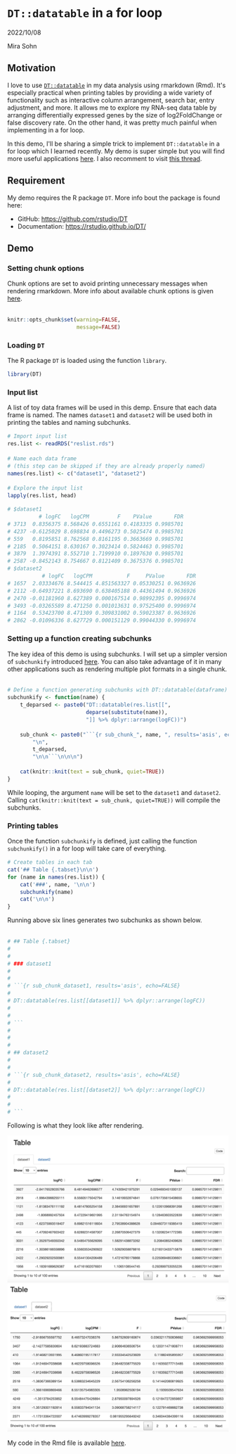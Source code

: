 # `DT::datatable` in a for loop

2022/10/08

Mira Sohn

## Motivation

I love to use [`DT::datatable`](https://rstudio.github.io/DT/) in my data analysis using rmarkdown (Rmd). It's especially practical when printing tables by providing a wide variety of functionality such as interactive column arrangement, search bar, entry adjustment, and more. It allows me to explore my RNA-seq data table by arranging differentially expressed genes by the size of log2FoldChange or false discovery rate. On the other hand, it was pretty much painful when implementing in a for loop. 

In this demo, I'll be sharing a simple trick to implement `DT::datatable` in a for loop which I learned recently. My demo is super simple but you will find more useful applications [here](http://michaeljw.com/blog/post/subchunkify/). I also recomment to visit [this thread](https://stackoverflow.com/questions/39732560/why-does-datatable-not-print-when-looping-in-rmarkdown).


## Requirement

My demo requires the R package `DT`. More info bout the package is found here:

- GitHub: https://github.com/rstudio/DT
- Documentation: https://rstudio.github.io/DT/


## Demo

### Setting chunk options

Chunk options are set to avoid printing unnecessary messages when rendering rmarkdown. More info about available chunk options is given [here](https://bookdown.org/yihui/rmarkdown-cookbook/chunk-options.html).


```r

knitr::opts_chunk$set(warning=FALSE,
                      message=FALSE)

```




### Loading `DT`

The R package `DT` is loaded using the function `library`.

```r
library(DT)
```

### Input list

A list of toy data frames will be used in this demp. Ensure that each data frame is named. The names `dataset1` and `dataset2` will be used both in printing the tables and naming subchunks.


```r
# Import input list
res.list <- readRDS("reslist.rds")

# Name each data frame
# (this step can be skipped if they are already properly named)
names(res.list) <- c("dataset1", "dataset2")

# Explore the input list
lapply(res.list, head)
```


```r
# $dataset1
          # logFC   logCPM         F    PValue       FDR
# 3713  0.8356375 8.568426 0.6551161 0.4183335 0.9985701
# 4237 -0.6125029 8.698834 0.4496273 0.5025474 0.9985701
# 559   0.8195851 8.762568 0.8161195 0.3663669 0.9985701
# 2185  0.5064151 8.630167 0.3023414 0.5824463 0.9985701
# 3879  1.3974391 8.552710 1.7199910 0.1897630 0.9985701
# 2587 -0.8452143 8.754667 0.8121409 0.3675376 0.9985701
# $dataset2
           # logFC   logCPM           F     PValue       FDR
# 1657  2.03334676 8.544415 4.851563327 0.05330251 0.9636926
# 2112 -0.64937221 8.693690 0.638405188 0.44361494 0.9636926
# 2470 -0.01181960 8.627389 0.000167514 0.98992395 0.9996974
# 3493 -0.03265589 8.471250 0.001013631 0.97525400 0.9996974
# 1164  0.53423700 8.471309 0.309831002 0.59023387 0.9636926
# 2862 -0.01096336 8.627729 0.000151129 0.99044330 0.9996974

```

### Setting up a function creating subchunks

The key idea of this demo is using subchunks. I will set up a simpler version of `subchunkify` introduced [here](http://michaeljw.com/blog/post/subchunkify/). You can also take advantage of it in many other applications such as rendering multiple plot formats in a single chunk.


```r

# Define a function generating subchunks with DT::datatable(dataframe) each
subchunkify <- function(name) {
    t_deparsed <- paste0("DT::datatable(res.list[[",
                         deparse(substitute(name)),
                         "]] %>% dplyr::arrange(logFC))")

    sub_chunk <- paste0("```{r sub_chunk_", name, ", results='asis', echo=FALSE}",
        "\n",
        t_deparsed,
        "\n\n```\n\n\n")

    cat(knitr::knit(text = sub_chunk, quiet=TRUE))
}


```

While looping, the argument `name` will be set to the `dataset1` and `dataset2`. Calling `cat(knitr::knit(text = sub_chunk, quiet=TRUE))` will compile the subchunks.


### Printing tables

Once the function `subchunkify` is defined, just calling the function `subchunkify()` in a for loop will take care of everything.

```r
# Create tables in each tab
cat('## Table {.tabset}\n\n')
for (name in names(res.list)) {
    cat('###', name, '\n\n')
    subchunkify(name)
    cat('\n\n')
}
```

Running above six lines generates two subchunks as shown below.


```r

# ## Table {.tabset}
#
#
# ### dataset1
#
# 
# ```{r sub_chunk_dataset1, results='asis', echo=FALSE}
#
# DT::datatable(res.list[[dataset1]] %>% dplyr::arrange(logFC))
# 
#
# ```
# 
#
# 
# ## dataset2
# 
#
# ```{r sub_chunk_dataset2, results='asis', echo=FALSE}
#
# DT::datatable(res.list[[dataset2]] %>% dplyr::arrange(logFC))
# 
#
# ```

```


Following is what they look like after rendering.

![dataset1](https://github.com/Mira0507/dtdatatable_loop/blob/master/images/table1.png)
![dataset2](https://github.com/Mira0507/dtdatatable_loop/blob/master/images/table2.png)


My code in the Rmd file is available [here](https://github.com/Mira0507/dtdatatable_loop/blob/master/demo.Rmd).

